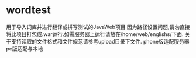 # wordtest
用于导入词库并进行翻译或拼写测试的JavaWeb项目
因为路径设置问题,请勿直接将此项目打包成.war运行.如需服务器上运行请放在/home/web/englishs/下面.
关于支持读取的文件格式和文件规范请参考upload目录下文件.
phone版适配服务器
pc版适配与本地
